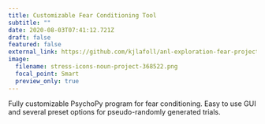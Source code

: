 ```yaml
---
title: Customizable Fear Conditioning Tool
subtitle: ""
date: 2020-08-03T07:41:12.721Z
draft: false
featured: false
external_link: https://github.com/kjlafoll/anl-exploration-fear-project/wiki
image:
  filename: stress-icons-noun-project-368522.png
  focal_point: Smart
  preview_only: true
---
```

Fully customizable PsychoPy program for fear conditioning. Easy to use GUI and several preset options for pseudo-randomly generated trials.